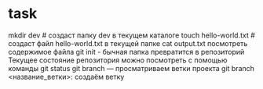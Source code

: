 # task
mkdir dev # создаст папку dev в текущем каталоге 
touch hello-world.txt # создаст файл hello-world.txt в текущей папке 
cat output.txt посмотреть содержимое файла 
git init - бычная папка превратится в репозиторий
Текущее состояние репозитория можно посмотреть с помощью команды git status
git branch — просматриваем ветки проекта
git branch <название_ветки>: создаём ветку
